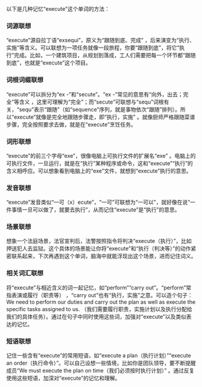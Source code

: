 以下是几种记忆“execute”这个单词的方法：

### 词源联想
“execute”源自拉丁语“exsequi”，原义为“跟随到底、完成” ，后来演变为“执行、实施”等含义。可以联想为一项任务就像一段旅程，你要“跟随到底”，将它“执行”完成。比如，一个建筑项目，从规划到落成，工人们需要把每一个环节都“跟随到底”，也就是“execute”这个项目。 

### 词根词缀联想
“execute”可以拆分为“ex -”和“secute”。“ex -”常见的意思有“向外，出去；完全”等含义 ，这里可理解为“完全”；而“secute”可联想与“sequ”词根有关，“sequ”表示“跟随”（如“sequence”序列，就是事物依次“跟随”排列）。所以“execute”就像是完全地跟随步骤走，即“执行，实施” 。就像厨师严格跟随菜谱步骤，完全按照要求去做，就是在“execute”烹饪任务。 

### 词形联想
“execute”的前三个字母“exe”，很像电脑上可执行文件的扩展名“exe” 。电脑上的可执行文件，一旦运行，就是在“执行”某种程序或命令，这和“execute”“执行”的含义相呼应。可以想象看到电脑上的“exe”文件，就想到“execute”执行的意思。 

### 发音联想
“execute”发音类似“一可（x）ecute”，“一可”可联想为“一可以”，就好像在说“一件事情一旦可以做了，就要去执行”，从而记住“execute”是“执行”的意思。 

### 场景联想
想象一个法庭场景，法官宣判后，法警按照指令将判决“execute（执行）”，比如押送犯人去监狱。这个具体的场景能让你将“execute”和“执行（判决等）”的动作紧密联系起来，下次再遇到这个单词，脑海中就能浮现出这个场景，进而记住词义。 

### 相关词汇联想
将“execute”与相近含义的词一起记忆，如“perform”“carry out”。“perform”常指表演或履行（职责等） ，“carry out”也有“执行，实施”之意。可以造个句子：We need to perform our duties and carry out the plan as well as execute the specific tasks assigned to us. （我们需要履行职责，实施计划以及执行分配给我们的具体任务）。通过在句子中同时使用这些词，加强对“execute”以及类似表达的记忆。 

### 短语联想
记住一些含有“execute”的常用短语，如“execute a plan（执行计划）”“execute an order（执行命令）”。可以自己设想一些情境，比如你是团队领导，要不断提醒成员“We must execute the plan on time（我们必须按时执行计划）” 。通过反复使用这些短语，加深对“execute”的记忆和理解。 